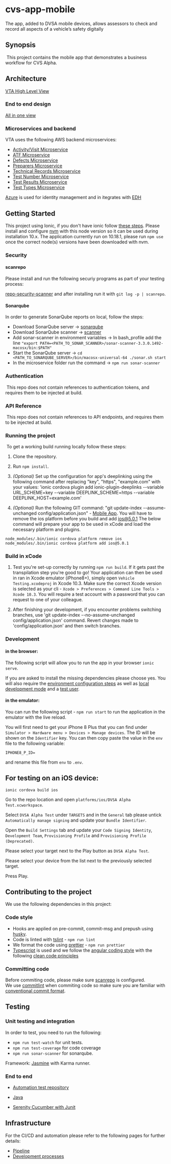# cvs-app-mobile
The app, added to DVSA mobile devices, allows assessors to check and record all aspects of a vehicle’s safety digitally
​
## Synopsis
​
This project contains the mobile app that demonstrates a business workflow for CVS Alpha.
​
## Architecture
[VTA High Level View](https://wiki.dvsacloud.uk/display/HVT/VTA+High+Level++View)

### End to end design
[All in one view](https://wiki.dvsacloud.uk/pages/viewpage.action?pageId=79254695)

### Microservices and backend
VTA uses the following AWS backend microservices:
- [Activity/Visit Microservice](https://wiki.dvsacloud.uk/pages/viewpage.action?pageId=81626518)
- [ATF Microservice](https://wiki.dvsacloud.uk/display/HVT/ATF+Microservice)
- [Defects Microservice](https://wiki.dvsacloud.uk/display/HVT/Defects+Microservice)
- [Preparers Microservice](https://wiki.dvsacloud.uk/display/HVT/Preparers+Microservice)
- [Technical Records Microservice](https://wiki.dvsacloud.uk/display/HVT/Technical+Records+Microservice)
- [Test Number Microservice](https://wiki.dvsacloud.uk/display/HVT/Test+Number+Microservice)
- [Test Results Microservice](https://wiki.dvsacloud.uk/display/HVT/Test+Results+Microservice)
- [Test Types Microservice](https://wiki.dvsacloud.uk/display/HVT/Test+Types+Microservice)

[Azure](https://docs.microsoft.com/en-us/azure/active-directory/) is used for identity management and in itegrates with [EDH](https://wiki.dvsacloud.uk/pages/viewpage.action?pageId=68583709)

## Getting Started
This project using Ionic, if you don't have ionic follow [these steps](https://ionicframework.com/docs/v1/guide/installation.html).
Please install and configure [nvm](https://github.com/nvm-sh/nvm) with this node version so it can be used during installation 10.x.
The application currently run on 10.18.1, please run `npm use` once the correct node(s) versions have been downloaded with nvm.

### Security

#### scanrepo
Please install and run the following securiy programs as part of your testing process:

[repo-security-scanner](https://github.com/UKHomeOffice/repo-security-scanner) and after installing run it with `git log -p | scanrepo`.

#### Sonarqube
In order to generate SonarQube reports on local, follow the steps:
- Download SonarQube server -> [sonarqube](https://binaries.sonarsource.com/Distribution/sonarqube/sonarqube-7.6.zip)
- Download SonarQube scanner -> [scanner](https://binaries.sonarsource.com/Distribution/sonar-scanner-cli/sonar-scanner-cli-3.3.0.1492-macosx.zip)
- Add sonar-scanner in environment variables -> In bash_profile add the line `"export PATH=<PATH_TO_SONAR_SCANNER>/sonar-scanner-3.3.0.1492-macosx/bin:$PATH"`
- Start the SonarQube server -> `cd <PATH_TO_SONARQUBE_SERVER>/bin/macosx-universal-64 ./sonar.sh start`
- In the microservice folder run the command -> `npm run sonar-scanner`

### Authentication
​
This repo does not contain references to authentication tokens, and requires them to be injected at build.

### API Reference
​
This repo does not contain references to API endpoints, and requires them to be injected at build.

### Running the project
​
To get a working build running locally follow these steps:

1. Clone the repository.

2. Run `npm install`.

3. *(Optional)* Set up the configuration for app's deeplinking using the following command after replacing "key", "https", "example.com" with your values:
  'ionic cordova plugin add ionic-plugin-deeplinks --variable URL_SCHEME=key --variable DEEPLINK_SCHEME=https --variable DEEPLINK_HOST=example.com'

4. *(Optional)* Run the following GIT command: "git update-index --assume-unchanged config/application.json" - [Mobile App](https://wiki.dvsacloud.uk/display/HVT/Getting+started+with+the+Mobile+App).
You will have to remove the ios platform before you build and add ios@5.0.1
The below command will prepare your app to be used in xCode and load the necessary platform and plugins. 
```
node_modules/.bin/ionic cordova platform remove ios
node_modules/.bin/ionic cordova platform add ios@5.0.1
```

### Build in xCode


1. Test you're set-up correctly by running `npm run build`.  If it gets past the transpilation step you're good to go!
Your application can then be used in ran in Xcode emulator (iPhone8+), simply open `Vehicle Testing.xcodeproj` in Xcode 10.3.
Make sure the correct Xcode version is selected as your cli - `Xcode > Preferences > Command Line Tools > Xcode 10.3`.
You will require a test account with a password that you can request to one of your colleague.

2. After finishing your development, if you encounter problems switching branches, use 'git update-index --no-assume-unchanged config/application.json' command. Revert changes made to 'config/application.json' and then switch branches.

### Development

#### in the browser:

The following script will allow you to run the app in your browser `ionic serve`.

If you are asked to install the missing dependencies please choose yes.
You will also require the [environment configuration steps](https://wiki.dvsacloud.uk/display/HVT/Getting+started+with+the+Mobile+App#GettingstartedwiththeMobileApp-Environmentfiles) as well as [local development mode](https://wiki.dvsacloud.uk/display/HVT/Getting+started+with+the+Mobile+App#GettingstartedwiththeMobileApp-Runningtheappindevelopmentmode) and a [test user](https://wiki.dvsacloud.uk/display/HVT/Getting+started+with+the+Mobile+App#GettingstartedwiththeMobileApp-Credentials).

#### in the emulator:

You can run the following script - `npm run start` to run the application in the emulator with the live reload.

You will first need to get your iPhone 8 Plus that you can find under `Simulator > Hardware menu > Devices > Manage devices`.
The ID will be shown on the `Identifier` key.
You can then copy paste the value in the `env` file to the following variable:
```
IPHONE8_P_ID=

```


and rename this file from `env` to `.env`.


## For testing on an iOS device:

`ionic cordova build ios`

Go to the repo location and open `platforms/ios/DVSA Alpha Test.xcworkspace`.

Select `DVSA Alpha Test` under `TARGETS` and in the `General` tab please untick `Automatically manage signing` and update your `Bundle Identifier`.

Open the `Build Settings` tab and update your `Code Signing Identity`, `Development Team`, `Provisioning Profile` and `Provisioning Profile (Deprecated)`.

Please select your target next to the Play button as `DVSA Alpha Test`.

Please select your device from the list next to the previously selected target.

Press Play.

## Contributing to the project

We use the following dependencies in this project:

### Code style

- Hooks are applied on pre-commit, commit-msg and prepush using [husky](https://github.com/typicode/husky).
- Code is linted with [tslint](https://palantir.github.io/tslint/) - `npm run lint`
- We format the code using [prettier](https://prettier.io/) - `npm run prettier`
- [Typescript](https://github.com/basarat/typescript-book) is used and we follow the [angular coding style](https://angular.io/guide/styleguide) with the following [clean code principles](https://github.com/ryanmcdermott/clean-code-javascript)

### Committing code
Before commiting code, please make sure [scanrepo](https://github.com/UKHomeOffice/repo-security-scanner) is configured.</br>
We use [commitlint](https://github.com/conventional-changelog/commitlint#readme) when commiting code so make sure you are familiar with [conventional commit format](https://www.conventionalcommits.org/en/v1.0.0-beta.4/).  

## Testing


### Unit testing and integration
In order to test, you need to run the following:

- `npm run test-watch` for unit tests.
- `npm run test-coverage` for code coverage
- `npm run sonar-scanner` for sonarqube.

Framework: [Jasmine](https://jasmine.github.io/2.0/introduction.html) with Karma runner.

### End to end
- [Automation test repository](https://github.com/dvsa/cvs-auto-mobile-app)

- [Java](https://docs.oracle.com/en/java/javase/11/)
- [Serenity Cucumber with Junit](https://serenity-bdd.github.io/theserenitybook/latest/junit-basic.html)



## Infrastructure
For the CI/CD and automation please refer to the following pages for further details:
- [Pipeline](https://wiki.dvsacloud.uk/display/HVT/CVS+Pipeline+Infrastructure)
- [Development processes](https://wiki.dvsacloud.uk/pages/viewpage.action?pageId=36870584)
